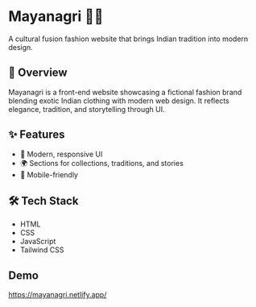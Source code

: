 # Mayanagri 👘✨
A cultural fusion fashion website that brings Indian tradition into modern design.

## 🌟 Overview
Mayanagri is a front-end website showcasing a fictional fashion brand blending exotic Indian clothing with modern web design. It reflects elegance, tradition, and storytelling through UI.

## ✨ Features
- 🎨 Modern, responsive UI
- 🌍 Sections for collections, traditions, and stories
- 📱 Mobile-friendly

## 🛠️ Tech Stack
- HTML
- CSS
- JavaScript
- Tailwind CSS

## Demo
https://mayanagri.netlify.app/

